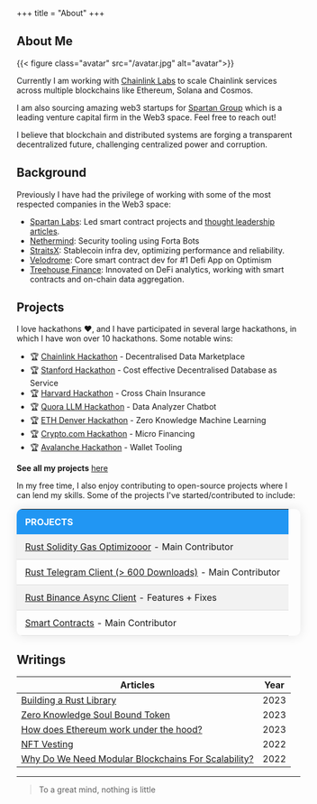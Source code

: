 +++
title = "About"
+++

## About Me

{{< figure class="avatar" src="/avatar.jpg" alt="avatar">}}

Currently I am working with [Chainlink Labs](https://chain.link/) to scale Chainlink services across multiple blockchains like Ethereum, Solana and Cosmos.

I am also sourcing amazing web3 startups for [Spartan Group](https://www.spartangroup.io/) which is a leading venture capital firm in the Web3 space. Feel free to reach out!

I believe that blockchain and distributed systems are forging a transparent decentralized future, challenging centralized power and corruption.

## Background

Previously I have had the privilege of working with some of the most respected companies in the Web3 space:

- [Spartan Labs](https://www.spartangroup.io/): Led smart contract projects and [thought leadership articles](https://medium.com/@spartanlabs).
- [Nethermind](https://www.nethermind.io/): Security tooling using Forta Bots
- [StraitsX](https://straitsx.com/): Stablecoin infra dev, optimizing performance and reliability.
- [Velodrome](https://velodrome.finance/): Core smart contract dev for #1 Defi App on Optimism
- [Treehouse Finance](https://www.treehouse.finance/): Innovated on DeFi analytics, working with smart contracts and on-chain data aggregation.

## Projects

I love hackathons ❤️, and I have participated in several large hackathons, in which I have won over 10 hackathons. Some notable wins:

- 🏆 [Chainlink Hackathon](https://devpost.com/software/silas-avery-yong-kang) - Decentralised Data Marketplace
- 🏆 [Stanford Hackathon](https://devpost.com/software/controldb) - Cost effective Decentralised Database as Service
- 🏆 [Harvard Hackathon](https://www.notion.so/yongkangchia/Cross-chain-Insurance-Harvard-Blockchain-Hack-Winner-3aeb7eb48da4491b868c7d2ae69fd0a6) - Cross Chain Insurance
- 🏆 [Quora LLM Hackathon](https://poe.com/DataAnalyzer) - Data Analyzer Chatbot
- 🏆 [ETH Denver Hackathon](https://www.gelk.in/) - Zero Knowledge Machine Learning
- 🏆 [Crypto.com Hackathon](https://www.notion.so/yongkangchia/f253051d42da4602a936f5c7f406b433?v=8aa370ed01ab44e1830275f58ca04521&p=7c323fca064e44dba93912faa83dab85&pm=c) - Micro Financing
- 🏆 [Avalanche Hackathon](https://www.notion.so/yongkangchia/Derisk-AVAX-Hackathon-Winner-febf80966ec14c8984bfa848a0f4a2f7) - Wallet Tooling

**See all my projects** [here](https://www.notion.so/yongkangchia/f253051d42da4602a936f5c7f406b433?v=8aa370ed01ab44e1830275f58ca04521)

In my free time, I also enjoy contributing to open-source projects where I can lend my skills. Some of the projects I've started/contributed to include:

<!-- | Projects                                                                                     | Contributions    |
| -------------------------------------------------------------------------------------------- | ---------------- |
| [Rust Solidity Gas Optimizooor](https://github.com/ExtremelySunnyYK/Solidity-Gas-Optimizoor) | Main Contributor |
| [Rust Telegram Client (> 600 Downloads)](https://crates.io/crates/rustygram)                 | Main Contributor |
| [Rust Binance Async Client](https://crates.io/crates/rustygram)                              | Features + Fixes |
| [Smart Contracts](https://github.com/SpartanLabsXyz/spartanlabs-contracts)                   | Main Contributor | -->

<style> .project-table { border-collapse: collapse; width: 100%; border-radius: 10px; overflow: hidden; box-shadow: 0 0 20px rgba(0, 0, 0, 0.1); } .project-table th, .project-table td { padding: 12px 15px; text-align: left; } .project-table th { background-color: #2196F3; color: white; text-transform: uppercase; } .project-table tr:nth-child(even) { background-color: #f2f2f2; } .project-table td { border-bottom: 1px solid #ddd; } </style> <table class="project-table"> <tr> <th>Projects</th> </tr> <tr> <td><a href="https://github.com/ExtremelySunnyYK/Solidity-Gas-Optimizoor">Rust Solidity Gas Optimizooor</a> - Main Contributor</td> </tr> <tr> <td><a href="https://crates.io/crates/rustygram">Rust Telegram Client (> 600 Downloads)</a> - Main Contributor</td> </tr> <tr> <td><a href="https://crates.io/crates/rustygram">Rust Binance Async Client</a> - Features + Fixes</td> </tr> <tr> <td><a href="https://github.com/SpartanLabsXyz/spartanlabs-contracts">Smart Contracts</a> - Main Contributor</td> </tr> </table>

## Writings

| Articles                                                                                                                                                                    | Year |
| --------------------------------------------------------------------------------------------------------------------------------------------------------------------------- | ---- |
| [Building a Rust Library](https://extremelysunnyyk.medium.com/my-experience-building-a-rust-library-rustygram-a217d635924b)                                                 | 2023 |
| [Zero Knowledge Soul Bound Token](https://medium.com/the-spartan-group/the-construction-of-the-soul-part-3-soulbound-token-with-zk-snark-implementation-900d808b9e79)       | 2023 |
| [How does Ethereum work under the hood?](https://extremelysunnyyk.medium.com/how-does-ethereum-work-under-the-hood-understanding-evm-basics-in-simple-english-bdba2d888d63) | 2023 |
| [NFT Vesting](https://medium.com/the-spartan-group/nft-vesting-with-time-locks-b7932b186a6e)                                                                                | 2022 |
| [Why Do We Need Modular Blockchains For Scalability?](https://medium.com/coinmonks/why-we-need-modular-blockchains-for-scalability-276f4d724b0e)                            | 2022 |

---

> To a great mind, nothing is little
